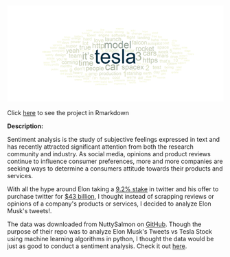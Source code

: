 ![](https://github.com/Barnes7599/sentiment_analysis/blob/main/wordcloud.PNG?raw=true)

Click [here](https://barnes7599.github.io/sentiment_analysis/) to see the project in Rmarkdown

**Description:**

Sentiment analysis is the study of subjective feelings expressed in text and has recently attracted significant attention from both the research community and industry. As social media, opinions and product reviews continue to influence consumer preferences, more and more companies are seeking ways to determine a consumers attitude towards their products and services. 

With all the hype around Elon taking a [9.2% stake](https://www.cnbc.com/2022/04/05/elon-musks-9percent-stake-in-twitter-and-board-seat-heres-what-it-means.html) in twitter and his offer to purchase twitter for [$43 billion](https://www.businessinsider.com/elon-musk-buying-twitter-doesnt-care-economics-trusted-public-platform-2022-4), I thought instead of scrapping reviews or opinions of a company's products or services, I decided to analyze Elon Musk's tweets!. 

The data was downloaded from NuttySalmon on [GitHub](https://github.com/NuttySalmon). Though the purpose of their repo was to analyze Elon Musk's Tweets vs Tesla Stock using machine learning algorithms in python, I thought the data would be just as good to conduct a sentiment analysis. Check it out [here](https://github.com/NuttySalmon/Elon-Musk-Tweets-VS-Tesla-Stock). 
